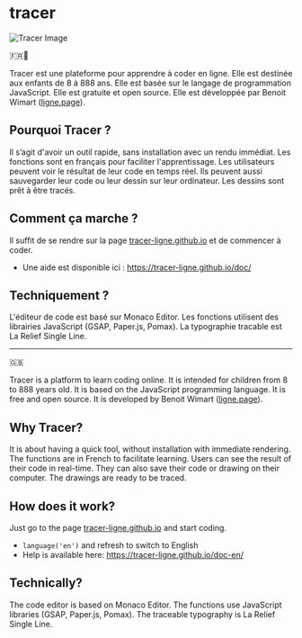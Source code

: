 
# tracer 
![Tracer Image](https://tracer-ligne.github.io/doc/img/cube.png)

🇫🇷🥖

Tracer est une plateforme pour apprendre à coder en ligne. Elle est destinée aux enfants de 8 à 888 ans. Elle est basée sur le langage de programmation JavaScript. Elle est gratuite et open source. Elle est développée par Benoit Wimart ([ligne.page](https://ligne.page)).

## Pourquoi Tracer ?
Il s’agit d'avoir un outil rapide, sans installation avec un rendu immédiat.
Les fonctions sont en français pour faciliter l'apprentissage. 
Les utilisateurs peuvent voir le résultat de leur code en temps réel.
Ils peuvent aussi sauvegarder leur code ou leur dessin sur leur ordinateur.
Les dessins sont prêt à être tracés.

## Comment ça marche ?
Il suffit de se rendre sur la page [tracer-ligne.github.io](https://tracer-ligne.github.io) et de commencer à coder.
* Une aide est disponible ici : https://tracer-ligne.github.io/doc/

## Techniquement ?
L'éditeur de code est basé sur Monaco Editor.
Les fonctions utilisent des librairies JavaScript (GSAP, Paper.js, Pomax).
La typographie tracable est La Relief Single Line.

---
🇬🇧

Tracer is a platform to learn coding online. It is intended for children from 8 to 888 years old. It is based on the JavaScript programming language. It is free and open source. It is developed by Benoit Wimart ([ligne.page](https://ligne.page)).

## Why Tracer?
It is about having a quick tool, without installation with immediate rendering.
The functions are in French to facilitate learning.
Users can see the result of their code in real-time.
They can also save their code or drawing on their computer.
The drawings are ready to be traced.

## How does it work?
Just go to the page [tracer-ligne.github.io](https://tracer-ligne.github.io) and start coding.
* `language('en')` and refresh to switch to English
* Help is available here: https://tracer-ligne.github.io/doc-en/

## Technically?
The code editor is based on Monaco Editor.
The functions use JavaScript libraries (GSAP, Paper.js, Pomax).
The traceable typography is La Relief Single Line.
